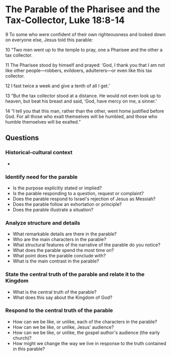 # The Parable of the Pharisee and the Tax-Collector, Luke 18:8-14

9 To some who were confident of their own righteousness and looked down on everyone else, Jesus told this parable: 

10 “Two men went up to the temple to pray, one a Pharisee and the other a tax collector. 

11 The Pharisee stood by himself and prayed: ‘God, I thank you that I am not like other people—robbers, evildoers, adulterers—or even like this tax collector. 

12 I fast twice a week and give a tenth of all I get.’

13 “But the tax collector stood at a distance. He would not even look up to heaven, but beat his breast and said, ‘God, have mercy on me, a sinner.’

14 “I tell you that this man, rather than the other, went home justified before God. For all those who exalt themselves will be humbled, and those who humble themselves will be exalted.”

## Questions

### Historical-cultural context

* 

### Identify need for the parable

* Is the purpose explicitly stated or implied?
* Is the parable responding to a question, request or complaint?
* Does the parable respond to Israel's rejection of Jesus as Messiah?
* Does the parable follow an exhortation or principle?
* Does the parable illustrate a situation?

### Analyze structure and details

* What remarkable details are there in the parable?
* Who are the main characters in the parable?
* What structural features of the narrative of the parable do you notice?
* What does the parable spend the most time on?
* What point does the parable conclude with?
* What is the main contrast in the parable?

### State the central truth of the parable and relate it to the Kingdom

* What is the central truth of the parable?
* What does this say about the Kingdom of God?

### Respond to the central truth of the parable

* How can we be like, or unlike, each of the characters in the parable?
* How can we be like, or unlike, Jesus' audience?
* How can we be like, or unlike, the gospel author's audience (the early church)?
* How might we change the way we live in response to the truth contained in
  this parable?
